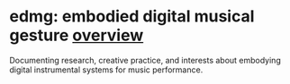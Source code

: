 # edmg: embodied digital musical gesture [overview](overview.md)
Documenting research, creative practice, and interests about embodying digital instrumental systems for music performance. 
